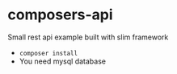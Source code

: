 # composers-api

Small rest api example built with slim framework

 - ```composer install```
 - You need mysql database
